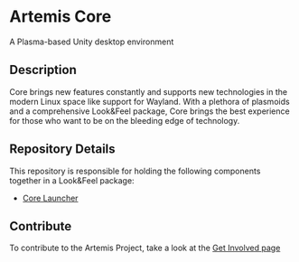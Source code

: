 # Artemis Core
A Plasma-based Unity desktop environment

## Description
Core brings new features constantly and supports new technologies in the modern Linux space like support for Wayland. With a plethora of plasmoids and a comprehensive Look&Feel package, Core brings the best experience for those who want to be on the bleeding edge of technology.

## Repository Details
This repository is responsible for holding the following components together in a Look&Feel package:
* [Core Launcher](https://github.com/enjade-project/artemis-core-launcher)

## Contribute
To contribute to the Artemis Project, take a look at the [Get Involved page](https://enjade-project.github.io/contrib/)
